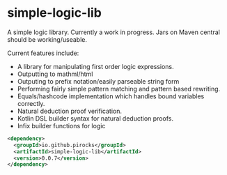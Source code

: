 # simple-logic-lib
A simple logic library. Currently a work in progress. Jars on Maven central should be working/useable.

Current features include:
- A library for manipulating first order logic expressions. 
- Outputting to mathml/html
- Outputing to prefix notation/easily parseable string form
- Performing fairly simple pattern matching and pattern based rewriting. 
- Equals/hashcode implementation which handles bound variables correctly.
- Natural deduction proof verification.
- Kotlin DSL builder syntax for natural deduction proofs. 
- Infix builder functions for logic

```xml
<dependency>
  <groupId>io.github.pirocks</groupId>
  <artifactId>simple-logic-lib</artifactId>
  <version>0.0.7</version>
</dependency>
```
 

